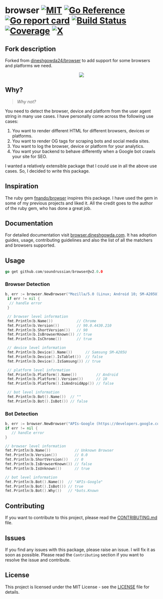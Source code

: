# browser [![MIT](https://img.shields.io/github/license/dineshgowda24/browser)](https://github.com/dineshgowda24/browser/blob/main/LICENSE) [![Go Reference](https://pkg.go.dev/badge/github.com/dineshgowda24/browser.svg)](https://pkg.go.dev/github.com/dineshgowda24/browser) [![Go report card](https://goreportcard.com/badge/github.com/dineshgowda24/browser)](https://goreportcard.com/report/github.com/dineshgowda24/browser) [![Build Status](https://dl.circleci.com/status-badge/img/circleci/MQTLZJuBejHgr2yqrojz3u/5NTLeuQeViQw2JaPQf7gKa/tree/main.svg?style=shield&circle-token=ab7a417fe410b8387c767f83568f7d2f2788ac4f)](https://dl.circleci.com/status-badge/redirect/circleci/MQTLZJuBejHgr2yqrojz3u/5NTLeuQeViQw2JaPQf7gKa/tree/main) [![Coverage](https://codecov.io/gh/dineshgowda24/browser/graph/badge.svg?token=XUA2VJW5FU)](https://codecov.io/gh/dineshgowda24/browser) [![X](https://img.shields.io/twitter/follow/_dineshgowda)](https://twitter.com/_dineshgowda)

## Fork description

Forked from [dineshgowda24/browser](https://github.com/dineshgowda24/browser) to add support for some browsers
and platforms we need.

<p align="center">
  <img src="logo.png">
</p>

## Why?

> *Why not?*

You need to detect the browser, device and platform from the user agent string in many use cases. I have personally come across the following use cases:

1. You want to render different HTML for different browsers, devices or platforms.
2. You want to render OG tags for scraping bots and social media sites.
3. You want to log the browser, device or platform for your analytics.
4. You want your backend to behave differently when a Google bot crawls your site for SEO.

I wanted a relatively extensible package that I could use in all the above use cases. So, I decided to write this package.

## Inspiration

The ruby gem [fnando/browser](https://github.com/fnando/browser) inspires this package. I have used the gem in some of my previous projects and liked it. All the credit goes to the author of the ruby gem, who has done a great job.

## Documentation

For detailed documentation visit [browser.dineshgowda.com](https://browser.dineshgowda.com). It has adoption guides, usage, contributing guidelines and also the list of all the matchers and browsers supported.

## Usage

```go
go get github.com/soundrussian/browser@v2.0.0
```

### Browser Detection

```go
b, err := browser.NewBrowser("Mozilla/5.0 (Linux; Android 10; SM-A205U) AppleWebKit/537.36 (KHTML, like Gecko) Chrome/90.0.4430.210 Mobile Safari/537.36")
 if err != nil {
  // handle error
 }

 // browser level information
 fmt.Println(b.Name())           // Chrome
 fmt.Println(b.Version())        // 90.0.4430.210
 fmt.Println(b.ShortVersion())   // 90
 fmt.Println(b.IsBrowserKnown()) // true
 fmt.Println(b.IsChrome())       // true

 // device level information
 fmt.Println(b.Device().Name())      // Samsung SM-A205U
 fmt.Println(b.Device().IsTablet())  // false
 fmt.Println(b.Device().IsSamsung()) // true

 // platform level information
 fmt.Println(b.Platform().Name())         // Android
 fmt.Println(b.Platform().Version())      // 10
 fmt.Println(b.Platform().IsAndroidApp()) // false

 // bot level information
 fmt.Println(b.Bot().Name())  // ""
 fmt.Println(b.Bot().IsBot()) // false
```

### Bot Detection

```go
b, err := browser.NewBrowser("APIs-Google (https://developers.google.com/webmasters/APIs-Google.html)")
if err != nil {
   // handle error
}

// browser level information
fmt.Println(b.Name())           // Unknown Browser
fmt.Println(b.Version())        // 0.0
fmt.Println(b.ShortVersion())   // 0
fmt.Println(b.IsBrowserKnown()) // false
fmt.Println(b.IsUnknown())      // true

// bot level information
fmt.Println(b.Bot().Name())  // "APIs-Google"
fmt.Println(b.Bot().IsBot()) // true
fmt.Println(b.Bot().Why())   // *bots.Known
```

## Contributing

If you want to contribute to this project, please read the [CONTRIBUTING.md](CONTRIBUTING.md) file.

## Issues

If you find any issues with this package, please raise an issue. I will fix it as soon as possible. Please read the `Contributing` section if you want to resolve the issue and contribute.

## License

This project is licensed under the MIT License - see the [LICENSE](LICENSE) file for details.

